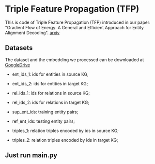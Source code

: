 # Triple Feature Propagation (TFP)

This is code of Triple Feature Propagation (TFP) introduced in our paper: "Gradient Flow of Energy: A General and Efficient Approach for Entity Alignment Decoding". [arxiv](https://arxiv.org/abs/2401.12798)

## Datasets

The dataset and the embedding we processed can be downloaded at [GoogleDrive](https://drive.google.com/file/d/1wptKenCyYXvIfuNXjuE2dWmbHHkib3-5/view?usp=drive_link)

* ent_ids_1: ids for entities in source KG;
* ent_ids_2: ids for entities in target KG;
* rel_ids_1: ids for relations in source KG;

* rel_ids_2: ids for relations in target KG;

* sup_ent_ids: training entity pairs;

* ref_ent_ids: testing entity pairs;

* triples_1: relation triples encoded by ids in source KG;

* triples_2: relation triples encoded by ids in target KG;


## Just run main.py
